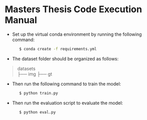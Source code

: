 # Masters Thesis Code Execution Manual

 - Set up the virtual conda environment by running the following command:
    
     ```sh
        $ conda create -f requirements.yml
     ```


 - The dataset folder should be organized as follows:

>  datasets  
├── img
├── gt

 - Then run the following command to train the model:

     ```sh
        $ python train.py
     ```

 - Then run the evaluation script to evaluate the model:

     ```sh
        $ python eval.py
     ```



